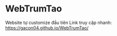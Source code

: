 # WebTrumTao
Website tự customize đầu tiên
Link truy cập nhanh: https://gacon04.github.io/WebTrumTao/
